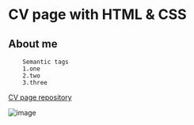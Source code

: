 # CV page with HTML & CSS
## About me

```
    Semantic tags
    1.one
    2.two
    3.three

```
[CV page repository](https://github.com/bockarevdanila174-netizen/cv_page_frontender/tree/main)

![image](..//assets/avatar.jpg)

